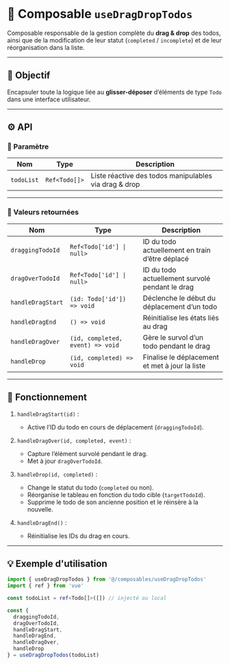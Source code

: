 # 🧠 Composable `useDragDropTodos`

Composable responsable de la gestion complète du **drag & drop** des todos, ainsi que de la modification de leur statut (`completed` / `incomplete`) et de leur réorganisation dans la liste.

---

## 🧩 Objectif

Encapsuler toute la logique liée au **glisser-déposer** d’éléments de type `Todo` dans une interface utilisateur.

---

## ⚙️ API

### 🔧 Paramètre

| Nom        | Type          | Description                                           |
| ---------- | ------------- | ----------------------------------------------------- |
| `todoList` | `Ref<Todo[]>` | Liste réactive des todos manipulables via drag & drop |

---

### 🔁 Valeurs retournées

| Nom               | Type                             | Description                                     |
| ----------------- | -------------------------------- | ----------------------------------------------- |
| `draggingTodoId`  | `Ref<Todo['id'] \| null>`        | ID du todo actuellement en train d’être déplacé |
| `dragOverTodoId`  | `Ref<Todo['id'] \| null>`        | ID du todo actuellement survolé pendant le drag |
| `handleDragStart` | `(id: Todo['id']) => void`       | Déclenche le début du déplacement d’un todo     |
| `handleDragEnd`   | `() => void`                     | Réinitialise les états liés au drag             |
| `handleDragOver`  | `(id, completed, event) => void` | Gère le survol d’un todo pendant le drag        |
| `handleDrop`      | `(id, completed) => void`        | Finalise le déplacement et met à jour la liste  |

---

## 🧠 Fonctionnement

1. `handleDragStart(id)` :

   - Active l’ID du todo en cours de déplacement (`draggingTodoId`).

2. `handleDragOver(id, completed, event)` :

   - Capture l’élément survolé pendant le drag.
   - Met à jour `dragOverTodoId`.

3. `handleDrop(id, completed)` :

   - Change le statut du todo (`completed` ou non).
   - Réorganise le tableau en fonction du todo cible (`targetTodoId`).
   - Supprime le todo de son ancienne position et le réinsère à la nouvelle.

4. `handleDragEnd()` :
   - Réinitialise les IDs du drag en cours.

---

## 💡 Exemple d'utilisation

```ts
import { useDragDropTodos } from '@/composables/useDragDropTodos'
import { ref } from 'vue'

const todoList = ref<Todo[]>([]) // injecté ou local

const {
  draggingTodoId,
  dragOverTodoId,
  handleDragStart,
  handleDragEnd,
  handleDragOver,
  handleDrop
} = useDragDropTodos(todoList)
```
